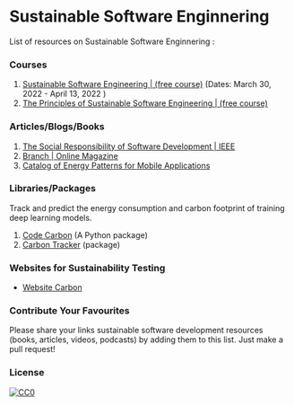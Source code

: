 # Sustainable Software Enginnering

List of resources on Sustainable Software Enginnering :

### Courses
1. [Sustainable Software Engineering | (free course)](https://open.hpi.de/courses/sustainablesoftware2022?locale=en) (Dates: March 30, 2022 - April 13, 2022 )
2. [The Principles of Sustainable Software Engineering | (free course) ](https://docs.microsoft.com/en-us/learn/modules/sustainable-software-engineering-overview/?ocid=AID3038246&WT.mc_id=green-9537-cxa)


### Articles/Blogs/Books
1. [The Social Responsibility of Software Development | IEEE](https://ieeexplore.ieee.org/stamp/stamp.jsp?tp=&arnumber=7888390)
2. [Branch | Online Magazine](https://branch.climateaction.tech/issues/)
3. [Catalog of Energy Patterns for Mobile Applications](https://arxiv.org/pdf/1901.03302.pdf)

### Libraries/Packages
Track and predict the energy consumption and carbon footprint of training deep learning models.    
1. [Code Carbon](https://codecarbon.io) (A Python package)    
2. [Carbon Tracker](https://github.com/lfwa/carbontracker) (package)   

### Websites for Sustainability Testing
- [Website Carbon](https://www.websitecarbon.com) 





### Contribute Your Favourites

Please share your links sustainable software development resources (books, articles, videos, podcasts) by adding them to this list. Just make a pull request!


### License

[![CC0](http://mirrors.creativecommons.org/presskit/buttons/88x31/svg/cc-zero.svg)](https://creativecommons.org/publicdomain/zero/1.0/)